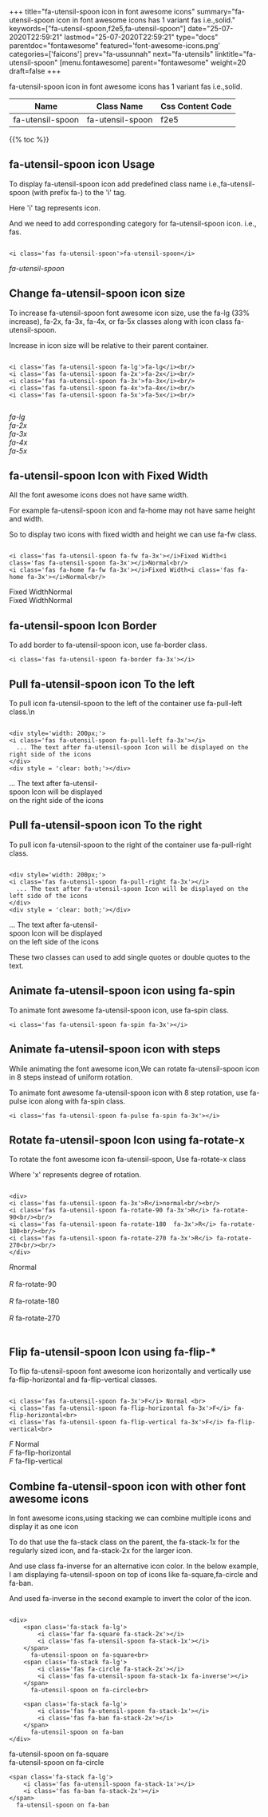 +++
title="fa-utensil-spoon icon in font awesome icons"
summary="fa-utensil-spoon icon in font awesome icons has 1 variant fas i.e.,solid."
keywords=["fa-utensil-spoon,f2e5,fa-utensil-spoon"]
date="25-07-2020T22:59:21"
lastmod="25-07-2020T22:59:21"
type="docs"
parentdoc="fontawesome"
featured='font-awesome-icons.png'
categories=['faicons']
prev="fa-ussunnah"
next="fa-utensils"
linktitle="fa-utensil-spoon"
[menu.fontawesome]
parent="fontawesome"
weight=20
draft=false
+++


fa-utensil-spoon icon in font awesome icons has 1 variant fas i.e.,solid.

<div class='table-responsive'><table class='table'><thead><tr><th>Name</th><th>Class Name</th><th>Css Content Code</th></tr></thead><tbody><tr><td>fa-utensil-spoon</td><td>fa-utensil-spoon</td><td>f2e5</td></tr></tbody></table></div>


{{% toc %}}


## fa-utensil-spoon icon Usage

To display fa-utensil-spoon icon add predefined class name i.e.,fa-utensil-spoon (with prefix fa-) to the 'i' tag.

Here 'i' tag represents icon.

And we need to add corresponding category for fa-utensil-spoon icon. i.e., fas.


```

<i class='fas fa-utensil-spoon'>fa-utensil-spoon</i>
```

<i class='fas fa-utensil-spoon'>fa-utensil-spoon</i>




## Change fa-utensil-spoon icon size
To increase fa-utensil-spoon font awesome icon size, use the fa-lg (33% increase), fa-2x, fa-3x, fa-4x, or fa-5x classes along with icon class fa-utensil-spoon.

Increase in icon size will be relative to their parent container. 

```

<i class='fas fa-utensil-spoon fa-lg'>fa-lg</i><br/>
<i class='fas fa-utensil-spoon fa-2x'>fa-2x</i><br/>
<i class='fas fa-utensil-spoon fa-3x'>fa-3x</i><br/>
<i class='fas fa-utensil-spoon fa-4x'>fa-4x</i><br/>
<i class='fas fa-utensil-spoon fa-5x'>fa-5x</i><br/>
            
```

<i class='fas fa-utensil-spoon fa-lg'>fa-lg</i><br/>
<i class='fas fa-utensil-spoon fa-2x'>fa-2x</i><br/>
<i class='fas fa-utensil-spoon fa-3x'>fa-3x</i><br/>
<i class='fas fa-utensil-spoon fa-4x'>fa-4x</i><br/>
<i class='fas fa-utensil-spoon fa-5x'>fa-5x</i><br/>
            



## fa-utensil-spoon Icon with Fixed Width 

All the font awesome icons does not have same width.

For example fa-utensil-spoon icon and fa-home may not have same height and width.

So to display two icons with fixed width and height we can use fa-fw class.


```

<i class='fas fa-utensil-spoon fa-fw fa-3x'></i>Fixed Width<i class='fas fa-utensil-spoon fa-3x'></i>Normal<br/>
<i class='fas fa-home fa-fw fa-3x'></i>Fixed Width<i class='fas fa-home fa-3x'></i>Normal<br/>
```

<i class='fas fa-utensil-spoon fa-fw fa-3x'></i>Fixed Width<i class='fas fa-utensil-spoon fa-3x'></i>Normal<br/>
<i class='fas fa-home fa-fw fa-3x'></i>Fixed Width<i class='fas fa-home fa-3x'></i>Normal<br/>



## fa-utensil-spoon Icon Border 

To add border to fa-utensil-spoon icon, use fa-border class.


```
<i class='fas fa-utensil-spoon fa-border fa-3x'></i>

```
<i class='fas fa-utensil-spoon fa-border fa-3x'></i>





## Pull fa-utensil-spoon icon To the left

To pull icon fa-utensil-spoon to the left of the container use fa-pull-left class.\n

```

<div style='width: 200px;'>
<i class='fas fa-utensil-spoon fa-pull-left fa-3x'></i>
  ... The text after fa-utensil-spoon Icon will be displayed on the right side of the icons
</div>
<div style = 'clear: both;'></div>
```

<div style='width: 200px;'>
<i class='fas fa-utensil-spoon fa-pull-left fa-3x'></i>
  ... The text after fa-utensil-spoon Icon will be displayed on the right side of the icons
</div>
<div style = 'clear: both;'></div>




## Pull fa-utensil-spoon icon To the right
To pull icon fa-utensil-spoon to the right of the container use fa-pull-right class.

```

<div style='width: 200px;'>
<i class='fas fa-utensil-spoon fa-pull-right fa-3x'></i>
  ... The text after fa-utensil-spoon Icon will be displayed on the left side of the icons
</div>
<div style = 'clear: both;'></div>
```

<div style='width: 200px;'>
<i class='fas fa-utensil-spoon fa-pull-right fa-3x'></i>
  ... The text after fa-utensil-spoon Icon will be displayed on the left side of the icons
</div>
<div style = 'clear: both;'></div>

These two classes can used to add single quotes or double quotes to the text.


## Animate fa-utensil-spoon icon using fa-spin
To animate font awesome fa-utensil-spoon icon, use fa-spin class.

```
<i class='fas fa-utensil-spoon fa-spin fa-3x'></i>
```
<i class='fas fa-utensil-spoon fa-spin fa-3x'></i>




## Animate fa-utensil-spoon icon with steps
While animating the font awesome icon,We can rotate fa-utensil-spoon icon in 8 steps instead of uniform rotation.

To animate font awesome fa-utensil-spoon icon with 8 step rotation, use fa-pulse icon along with fa-spin class.


```
<i class='fas fa-utensil-spoon fa-pulse fa-spin fa-3x'></i>

```
<i class='fas fa-utensil-spoon fa-pulse fa-spin fa-3x'></i>





## Rotate fa-utensil-spoon Icon using fa-rotate-x
To rotate the font awesome icon fa-utensil-spoon, Use fa-rotate-x class

Where 'x' represents degree of rotation.


```

<div>
<i class='fas fa-utensil-spoon fa-3x'>R</i>normal<br/><br/>
<i class='fas fa-utensil-spoon fa-rotate-90 fa-3x'>R</i> fa-rotate-90<br/><br/> 
<i class='fas fa-utensil-spoon fa-rotate-180  fa-3x'>R</i> fa-rotate-180<br/><br/> 
<i class='fas fa-utensil-spoon fa-rotate-270 fa-3x'>R</i> fa-rotate-270<br/><br/>
</div>
```

<div>
<i class='fas fa-utensil-spoon fa-3x'>R</i>normal<br/><br/>
<i class='fas fa-utensil-spoon fa-rotate-90 fa-3x'>R</i> fa-rotate-90<br/><br/> 
<i class='fas fa-utensil-spoon fa-rotate-180  fa-3x'>R</i> fa-rotate-180<br/><br/> 
<i class='fas fa-utensil-spoon fa-rotate-270 fa-3x'>R</i> fa-rotate-270<br/><br/>
</div>




## Flip fa-utensil-spoon Icon using fa-flip-*
To flip fa-utensil-spoon font awesome icon horizontally and vertically use fa-flip-horizontal and fa-flip-vertical classes. 

```

<i class='fas fa-utensil-spoon fa-3x'>F</i> Normal <br>
<i class='fas fa-utensil-spoon fa-flip-horizontal fa-3x'>F</i> fa-flip-horizontal<br>
<i class='fas fa-utensil-spoon fa-flip-vertical fa-3x'>F</i> fa-flip-vertical<br>
```

<i class='fas fa-utensil-spoon fa-3x'>F</i> Normal <br>
<i class='fas fa-utensil-spoon fa-flip-horizontal fa-3x'>F</i> fa-flip-horizontal<br>
<i class='fas fa-utensil-spoon fa-flip-vertical fa-3x'>F</i> fa-flip-vertical<br>




## Combine fa-utensil-spoon icon with other font awesome icons
In font awesome icons,using stacking we can combine multiple icons and display it as one icon 

To do that use the fa-stack class on the parent, the fa-stack-1x for the regularly sized icon, and fa-stack-2x for the larger icon.

And use class fa-inverse for an alternative icon color. 
In the below example, I am displaying fa-utensil-spoon on top of icons like fa-square,fa-circle and fa-ban.

And used fa-inverse in the second example to invert the color of the icon.

```

<div>
    <span class='fa-stack fa-lg'>
        <i class='far fa-square fa-stack-2x'></i>
        <i class='fas fa-utensil-spoon fa-stack-1x'></i>
    </span>
      fa-utensil-spoon on fa-square<br>
    <span class='fa-stack fa-lg'>
        <i class='fas fa-circle fa-stack-2x'></i>
        <i class='fas fa-utensil-spoon fa-stack-1x fa-inverse'></i>
    </span>
      fa-utensil-spoon on fa-circle<br>

    <span class='fa-stack fa-lg'>
        <i class='fas fa-utensil-spoon fa-stack-1x'></i>
        <i class='fas fa-ban fa-stack-2x'></i>
    </span>
      fa-utensil-spoon on fa-ban
</div>
```

<div>
    <span class='fa-stack fa-lg'>
        <i class='far fa-square fa-stack-2x'></i>
        <i class='fas fa-utensil-spoon fa-stack-1x'></i>
    </span>
      fa-utensil-spoon on fa-square<br>
    <span class='fa-stack fa-lg'>
        <i class='fas fa-circle fa-stack-2x'></i>
        <i class='fas fa-utensil-spoon fa-stack-1x fa-inverse'></i>
    </span>
      fa-utensil-spoon on fa-circle<br>

    <span class='fa-stack fa-lg'>
        <i class='fas fa-utensil-spoon fa-stack-1x'></i>
        <i class='fas fa-ban fa-stack-2x'></i>
    </span>
      fa-utensil-spoon on fa-ban
</div>






